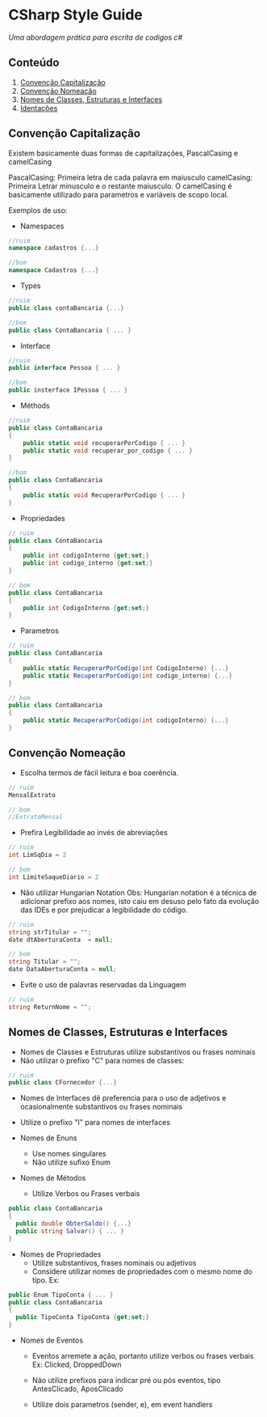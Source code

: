 # CSharp Style Guide
*Uma abordagem prática para escrita de codigos c#*

## Conteúdo

1. [Convenção Capitalização](#convenção-capitalização)
1. [Convenção Nomeação](#convenção-nomeação)
1. [Nomes de Classes, Estruturas e Interfaces](#nomes-de-classes,-estruturas-e-interfaces)
1. [Identações](#identacoes)


## Convenção Capitalização

Existem basicamente duas formas de capitalizações, PascalCasing e camelCasing

PascalCasing: Primeira letra de cada palavra em maiusculo
camelCasing: Primeira Letrar minusculo e o restante maiusculo. O camelCasing é basicamente utilizado para parametros e variáveis de scopo local.

Exemplos de uso:
- Namespaces
```c#
//ruim
namespace cadastros {...}

//bom 
namespace Cadastros {...}
```
- Types
```c#
//ruim 
public class contaBancaria {...}

//bom 
public class ContaBancaria { ... }
```
- Interface
```c#
//ruim
public interface Pessoa { ... }

//bom 
public insterface IPessoa { ... }
```

- Méthods
```c#
//ruim 
public class ContaBancaria 
{
	public static void recuperarPorCodigo { ... }
	public static void recuperar_por_codigo { ... }
}

//bom 
public class ContaBancaria 
{
	public static void RecuperarPorCodigo { ... }
}
```

- Propriedades 
```c#
// ruim
public class ContaBancaria 
{
	public int codigoInterno {get;set;}
	public int codigo_interno {get;set;}
}

// bom
public class ContaBancaria 
{
	public int CodigoInterno {get;set;}
}
```

- Parametros 
```c#
// ruim
public class ContaBancaria
{
	public static RecuperarPorCodigo(int CodigoInterno) {...}
	public static RecuperarPorCodigo(int codigo_interno) {...}
}

// bom
public class ContaBancaria
{
	public static RecuperarPorCodigo(int codigoInterno) {...}
}
```

## Convenção Nomeação

- Escolha termos de fácil leitura e boa coerência.

```c#
// ruim 
MensalExtrato

// bom
//ExtratoMensal
```

- Prefira Legibilidade ao invés de abreviações
```c#
// ruim 
int LimSqDia = 2

// bom 
int LimiteSaqueDiario = 2
```

- Não utilizar Hungarian Notation
Obs: Hungarian notation é a técnica de adicionar prefixo aos nomes, isto caiu em desuso pelo fato da evolução das IDEs e por prejudicar a legibilidade do código.

```c#
// ruim 
string strTitular = "";
date dtAberturaConta  = null;

// bom
string Titular = "";
date DataAberturaConta = null;
```

- Evite o uso de palavras reservadas da Linguagem
```c#
// ruim
string ReturnNome = "";
```
## Nomes de Classes, Estruturas e Interfaces

- Nomes de Classes e Estruturas utilize substantivos ou frases nominais 
- Não utilizar o prefixo "C" para nomes de classes:

```c#
// ruim
public class CFornecedor {...}

```
- Nomes de Interfaces dê preferencia para o uso de adjetivos e ocasionalmente substantivos ou frases nominais 
- Utilize o prefixo "I" para nomes de interfaces
- Nomes de Enuns
	* Use nomes singulares
	* Não utilize sufixo Enum

- Nomes de Métodos
	* Utilize Verbos ou Frases verbais

```c#
public class ContaBancaria 
{
  public double ObterSaldo() {...}
  public string Salvar() { ... }
}
```

- Nomes de Propriedades
	* Utilize substantivos, frases nominais ou adjetivos
	* Considere utilizar nomes de propriedades com o mesmo nome do tipo. Ex:
```c#
public Enum TipoConta { ... }
public class ContaBancaria 
{
  public TipoConta TipoConta {get;set;}
}
```

- Nomes de Eventos
	* Eventos arremete a ação, portanto utilize verbos ou frases verbais
		Ex: Clicked, DroppedDown

	* Não utilize prefixos para indicar pré ou pós eventos, tipo AntesClicado, AposClicado
	* Utilize dois parametros (sender, e), em event handlers
